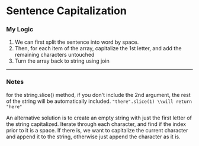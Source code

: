 # Sentence Capitalization
### My Logic
1. We can first split the sentence into word by space. 
2. Then, for each item of the array, capitalize the 1st letter, and add the remaining characters untouched
3. Turn the array back to string using join

---
### Notes
for the string.slice() method, if you don't include the 2nd argument, the rest of the string will be automatically included.
``` "there".slice(1) \\will return "here" ```

An alternative solution is to create an empty string with just the first letter of the string capitalized. Iterate through each character, and find if the index prior to it is a space. If there is, we want to capitalize the current character and append it to the string, otherwise just append the character as it is.